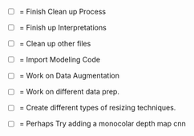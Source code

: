 * [ ] = Finish Clean up Process
* [ ] = Finish up Interpretations

* [ ] = Clean up other files
* [ ] = Import Modeling Code

* [ ] = Work on Data Augmentation
* [ ] = Work on different data prep.

* [ ] = Create different types of resizing techniques.
* [ ] = Perhaps Try adding a monocolar depth map cnn
